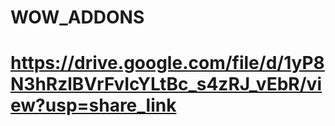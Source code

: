 # WOW_ADDONS

# https://drive.google.com/file/d/1yP8N3hRzlBVrFvIcYLtBc_s4zRJ_vEbR/view?usp=share_link
